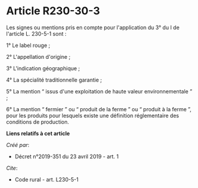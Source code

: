 # Article R230-30-3

Les signes ou mentions pris en compte pour l'application du 3° du I de l'article L. 230-5-1 sont : 

1° Le label rouge ; 

2° L'appellation d'origine ; 

3° L'indication géographique ; 

4° La spécialité traditionnelle garantie ; 

5° La mention “ issus d'une exploitation de haute valeur environnementale ” ; 

6° La mention “ fermier ” ou “ produit de la ferme ” ou “ produit à la ferme ”, pour les produits pour lesquels existe une
définition réglementaire des conditions de production.

**Liens relatifs à cet article**

_Créé par_:

  - Décret n°2019-351 du 23 avril 2019 - art. 1

_Cite_:

  - Code rural - art. L230-5-1

